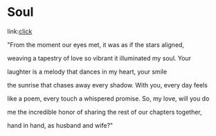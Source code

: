 # Soul
link:<a href="">click</a>

"From the moment our eyes met, it was as if the stars aligned,

weaving a tapestry of love so vibrant it illuminated my soul. Your

laughter is a melody that dances in my heart, your smile

the sunrise that chases away every shadow. With you, every day feels

like a poem, every touch a whispered promise. So, my love, will you do

me the incredible honor of sharing the rest of our chapters together,

hand in hand, as husband and wife?"